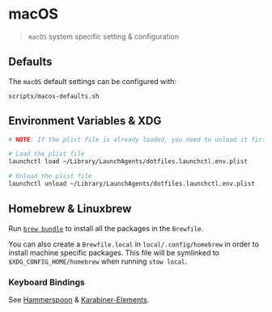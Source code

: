 # macOS

> `macOS` system specific setting & configuration

## Defaults

The `macOS` default settings can be configured with:

```shell
scripts/macos-defaults.sh
```

## Environment Variables & XDG

```sh
# NOTE: If the plist file is already loaded, you need to unload it first

# Load the plist file
launchctl load ~/Library/LaunchAgents/dotfiles.launchctl.env.plist

# Unload the plist file
launchctl unload ~/Library/LaunchAgents/dotfiles.launchctl.env.plist
```

## Homebrew & Linuxbrew

Run [`brew bundle`](https://github.com/Homebrew/homebrew-bundle) to install all
the packages in the `Brewfile`.

You can also create a `Brewfile.local` in `local/.config/homebrew` in order to
install machine specific packages. This file will be symlinked to
`$XDG_CONFIG_HOME/homebrew` when running `stow local`.

### Keyboard Bindings

See [Hammerspoon](../hammerspoon) & [Karabiner-Elements](../karabiner).
